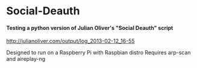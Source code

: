 # Social-Deauth


#### Testing a python version of Julian Oliver's "Social Deauth" script
http://julianoliver.com/output/log_2013-02-12_16-55


Designed to run on a Raspberry Pi with Raspbian distro
Requires arp-scan and aireplay-ng
